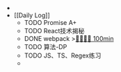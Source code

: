-
- [[Daily Log]]
	- TODO Promise A+
	- TODO React技术揭秘
	- DONE webpack >[🍅🍅🍅🍅 100min](#agenda-pomo://?t=f-1689403661173-1500%2Cf-1689405325930-1500%2Cf-1689410020788-1500%2Cf-1689413388248-1500)
	- TODO 算法-DP
	- TODO JS、TS、Regex练习
	-